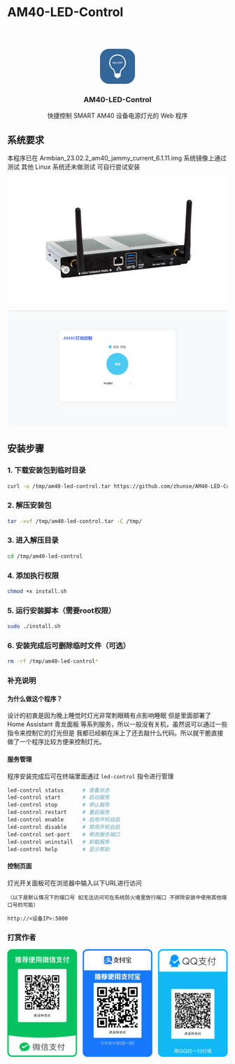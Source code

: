 # AM40-LED-Control
<br/>
<br/>
<p align="center">
  <a href="https://github.com/shaojintian/Best_README_template/">
    <img src="image/logo.png" alt="Logo" width="80" height="80">
  </a>
</p>

<h3 align="center">AM40-LED-Control</h3>
<p align="center">
    快捷控制 SMART AM40 设备电源灯光的 Web 程序
</p>

## 系统要求

本程序已在 Armbian_23.02.2_am40_jammy_current_6.1.11.img 系统镜像上通过测试 其他 Linux 系统还未做测试 可自行尝试安装

![](image/am40.png)

![](image/Demo.png)

## 安装步骤

### 1. 下载安装包到临时目录
```bash
curl -o /tmp/am40-led-control.tar https://github.com/zhunse/AM40-LED-Control/releases/download/V1.0/am40-led-control.tar
```

### 2. 解压安装包
```bash
tar -xvf /tmp/am40-led-control.tar -C /tmp/
```
### 3. 进入解压目录
```bash
cd /tmp/am40-led-control
```

### 4. 添加执行权限
```bash
chmod +x install.sh
```

### 5. 运行安装脚本（需要root权限）
```bash
sudo ./install.sh
```
### 6. 安装完成后可删除临时文件（可选）
```bash
rm -rf /tmp/am40-led-control*
```

### 补充说明

#### 为什么做这个程序？

设计的初衷是因为晚上睡觉时灯光非常刺眼睛有点影响睡眠 但是里面部署了 Home Assistant 青龙面板 等系列服务，所以一般没有关机，虽然说可以通过一些指令来控制它的灯光但是 我都已经躺在床上了还去敲什么代码。所以就干脆直接做了一个程序比较方便来控制灯光。

#### 服务管理

程序安装完成后可在终端里面通过 `led-control` 指令进行管理

```bash
led-control status      # 查看状态
led-control start       # 启动服务
led-control stop        # 停止服务
led-control restart     # 重启服务
led-control enable      # 启用开机自启
led-control disable     # 禁用开机自启
led-control set-port    # 修改服务端口
led-control uninstall   # 卸载服务
led-control help        # 显示帮助
```
#### 控制页面

灯光开关面板可在浏览器中输入以下URL进行访问

 `（以下是默认情况下的端口号 如无法访问可在系统防火墙里放行端口 不排除安装中使用其他端口号的可能）`

```url
http://<设备IP>:5000
```

### 打赏作者

![](image/pay.png)

